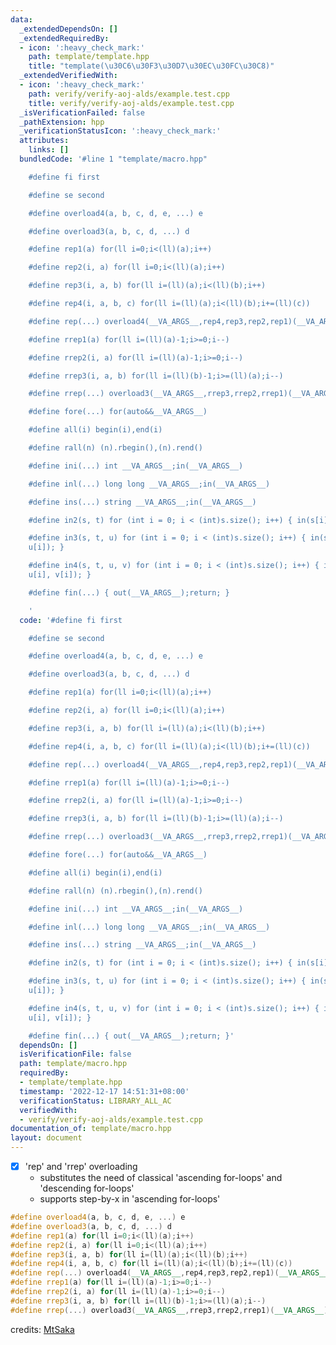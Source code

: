 ```yaml
---
data:
  _extendedDependsOn: []
  _extendedRequiredBy:
  - icon: ':heavy_check_mark:'
    path: template/template.hpp
    title: "template(\u30C6\u30F3\u30D7\u30EC\u30FC\u30C8)"
  _extendedVerifiedWith:
  - icon: ':heavy_check_mark:'
    path: verify/verify-aoj-alds/example.test.cpp
    title: verify/verify-aoj-alds/example.test.cpp
  _isVerificationFailed: false
  _pathExtension: hpp
  _verificationStatusIcon: ':heavy_check_mark:'
  attributes:
    links: []
  bundledCode: '#line 1 "template/macro.hpp"

    #define fi first

    #define se second

    #define overload4(a, b, c, d, e, ...) e

    #define overload3(a, b, c, d, ...) d

    #define rep1(a) for(ll i=0;i<(ll)(a);i++)

    #define rep2(i, a) for(ll i=0;i<(ll)(a);i++)

    #define rep3(i, a, b) for(ll i=(ll)(a);i<(ll)(b);i++)

    #define rep4(i, a, b, c) for(ll i=(ll)(a);i<(ll)(b);i+=(ll)(c))

    #define rep(...) overload4(__VA_ARGS__,rep4,rep3,rep2,rep1)(__VA_ARGS__)

    #define rrep1(a) for(ll i=(ll)(a)-1;i>=0;i--)

    #define rrep2(i, a) for(ll i=(ll)(a)-1;i>=0;i--)

    #define rrep3(i, a, b) for(ll i=(ll)(b)-1;i>=(ll)(a);i--)

    #define rrep(...) overload3(__VA_ARGS__,rrep3,rrep2,rrep1)(__VA_ARGS__)

    #define fore(...) for(auto&&__VA_ARGS__)

    #define all(i) begin(i),end(i)

    #define rall(n) (n).rbegin(),(n).rend()

    #define ini(...) int __VA_ARGS__;in(__VA_ARGS__)

    #define inl(...) long long __VA_ARGS__;in(__VA_ARGS__)

    #define ins(...) string __VA_ARGS__;in(__VA_ARGS__)

    #define in2(s, t) for (int i = 0; i < (int)s.size(); i++) { in(s[i], t[i]); }

    #define in3(s, t, u) for (int i = 0; i < (int)s.size(); i++) { in(s[i], t[i],
    u[i]); }

    #define in4(s, t, u, v) for (int i = 0; i < (int)s.size(); i++) { in(s[i], t[i],
    u[i], v[i]); }

    #define fin(...) { out(__VA_ARGS__);return; }

    '
  code: '#define fi first

    #define se second

    #define overload4(a, b, c, d, e, ...) e

    #define overload3(a, b, c, d, ...) d

    #define rep1(a) for(ll i=0;i<(ll)(a);i++)

    #define rep2(i, a) for(ll i=0;i<(ll)(a);i++)

    #define rep3(i, a, b) for(ll i=(ll)(a);i<(ll)(b);i++)

    #define rep4(i, a, b, c) for(ll i=(ll)(a);i<(ll)(b);i+=(ll)(c))

    #define rep(...) overload4(__VA_ARGS__,rep4,rep3,rep2,rep1)(__VA_ARGS__)

    #define rrep1(a) for(ll i=(ll)(a)-1;i>=0;i--)

    #define rrep2(i, a) for(ll i=(ll)(a)-1;i>=0;i--)

    #define rrep3(i, a, b) for(ll i=(ll)(b)-1;i>=(ll)(a);i--)

    #define rrep(...) overload3(__VA_ARGS__,rrep3,rrep2,rrep1)(__VA_ARGS__)

    #define fore(...) for(auto&&__VA_ARGS__)

    #define all(i) begin(i),end(i)

    #define rall(n) (n).rbegin(),(n).rend()

    #define ini(...) int __VA_ARGS__;in(__VA_ARGS__)

    #define inl(...) long long __VA_ARGS__;in(__VA_ARGS__)

    #define ins(...) string __VA_ARGS__;in(__VA_ARGS__)

    #define in2(s, t) for (int i = 0; i < (int)s.size(); i++) { in(s[i], t[i]); }

    #define in3(s, t, u) for (int i = 0; i < (int)s.size(); i++) { in(s[i], t[i],
    u[i]); }

    #define in4(s, t, u, v) for (int i = 0; i < (int)s.size(); i++) { in(s[i], t[i],
    u[i], v[i]); }

    #define fin(...) { out(__VA_ARGS__);return; }'
  dependsOn: []
  isVerificationFile: false
  path: template/macro.hpp
  requiredBy:
  - template/template.hpp
  timestamp: '2022-12-17 14:51:31+08:00'
  verificationStatus: LIBRARY_ALL_AC
  verifiedWith:
  - verify/verify-aoj-alds/example.test.cpp
documentation_of: template/macro.hpp
layout: document
---
```


- [x] 'rep' and 'rrep' overloading
  - substitutes the need of classical 'ascending for-loops' and 'descending for-loops'
  - supports step-by-x in 'ascending for-loops'

```c++
#define overload4(a, b, c, d, e, ...) e
#define overload3(a, b, c, d, ...) d
#define rep1(a) for(ll i=0;i<(ll)(a);i++)
#define rep2(i, a) for(ll i=0;i<(ll)(a);i++)
#define rep3(i, a, b) for(ll i=(ll)(a);i<(ll)(b);i++)
#define rep4(i, a, b, c) for(ll i=(ll)(a);i<(ll)(b);i+=(ll)(c))
#define rep(...) overload4(__VA_ARGS__,rep4,rep3,rep2,rep1)(__VA_ARGS__)
#define rrep1(a) for(ll i=(ll)(a)-1;i>=0;i--)
#define rrep2(i, a) for(ll i=(ll)(a)-1;i>=0;i--)
#define rrep3(i, a, b) for(ll i=(ll)(b)-1;i>=(ll)(a);i--)
#define rrep(...) overload3(__VA_ARGS__,rrep3,rrep2,rrep1)(__VA_ARGS__)
```

credits: [MtSaka](https://github.com/MtSaka/library)